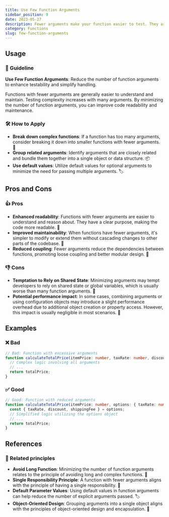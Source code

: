```yaml
---
title: Use Few Function Arguments
sidebar_position: 9
date: 2023-05-27
description: Fewer arguments make your function easier to test. They are also easier to handle.
category: Functions
slug: few-function-arguments
---
```


## Usage

### 📝 Guideline

**Use Few Function Arguments**: Reduce the number of function arguments to enhance testability and simplify handling.

Functions with fewer arguments are generally easier to understand and maintain. Testing complexity increases with many arguments. By minimizing the number of function arguments, you can improve code readability and maintenance.

### 🛠️ How to Apply
- **Break down complex functions**: If a function has too many arguments, consider breaking it down into smaller functions with fewer arguments. 🧩
- **Group related arguments**: Identify arguments that are closely related and bundle them together into a single object or data structure. 📦
- **Use default values**: Utilize default values for optional arguments to minimize the need for passing multiple arguments. 🏷️

## Pros and Cons

### 👍 Pros
- **Enhanced readability**: Functions with fewer arguments are easier to understand and reason about. They have a clear purpose, making the code more readable. 👀
- **Improved maintainability**: When functions have fewer arguments, it's simpler to modify or extend them without cascading changes to other parts of the codebase. 🧰
- **Reduced coupling**: Fewer arguments reduce the dependencies between functions, promoting loose coupling and better modular design. 🔗

### 👎 Cons
- **Temptation to Rely on Shared State**: Minimizing arguments may tempt developers to rely on shared state or global variables, which is usually worse than many function arguments. 🚫
- **Potential performance impact**: In some cases, combining arguments or using configuration objects may introduce a slight performance overhead due to additional object creation or property access. However, this impact is usually negligible in most scenarios. 🐌


## Examples

### ❌ Bad
```typescript
// Bad: Function with excessive arguments
function calculateTotalPrice(itemPrice: number, taxRate: number, discount: number, shippingFee: number): number {
  // Complex logic involving all arguments
  // ...
  return totalPrice;
}
```

### ✅ Good
```typescript
// Good: Function with reduced arguments
function calculateTotalPrice(itemPrice: number, options: { taxRate: number, discount: number, shippingFee: number }): number {
  const { taxRate, discount, shippingFee } = options;
  // Simplified logic utilizing the options object
  // ...
  return totalPrice;
}
```

## References

### 🔀 Related principles
- **Avoid Long Function**: Minimizing the number of function arguments relates to the principle of avoiding long and complex functions. 📏
- **Single Responsibility Principle**: A function with fewer arguments aligns with the principle of having a single responsibility. 🎯
- **Default Parameter Values**: Using default values in function arguments can help reduce the number of explicit arguments passed. 🏷️
- **Object-Oriented Design**: Grouping arguments into a single object aligns with the principles of object-oriented design and encapsulation. 🧱

